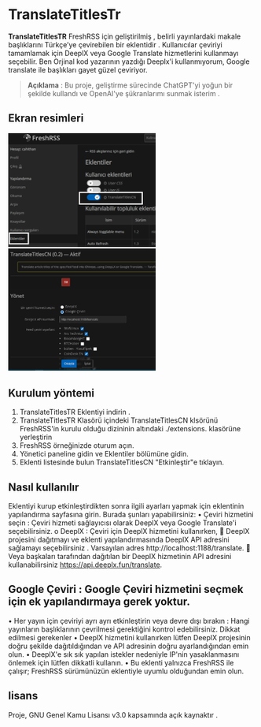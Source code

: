 # TranslateTitlesTr

**TranslateTitlesTR** FreshRSS için geliştirilmiş , belirli yayınlardaki makale başlıklarını Türkçe’ye çevirebilen bir eklentidir . Kullanıcılar çeviriyi tamamlamak için DeeplX veya Google Translate hizmetlerini kullanmayı seçebilir. Ben Orjinal kod yazarının yazdığı
Deeplx'i kullanmıyorum, Google translate ile başlıkları gayet güzel çeviriyor.

> **Açıklama** : Bu proje, geliştirme sürecinde ChatGPT'yi yoğun bir şekilde kullandı ve OpenAI'ye şükranlarımı sunmak isterim .

## Ekran resimleri



<img src="https://github.com/cahithan/FreshRSS-TranslateTitlesTR/blob/main/01.png" width="300px"/>

<img src="https://github.com/cahithan/FreshRSS-TranslateTitlesTR/blob/main/02.png" width="300px"/>

## Kurulum yöntemi

1.	TranslateTitlesTR Eklentiyi indirin .
2.	TranslateTitlesTR Klasörü içindeki TranslateTitlesCN klsörünü
    FreshRSS'in kurulu olduğu dizininin altındaki  ./extensions. klasörüne yerleştirin
4.	FreshRSS örneğinizde oturum açın.
5.	Yönetici paneline gidin ve Eklentiler bölümüne gidin.
6.	Eklenti listesinde bulun TranslateTitlesCN "Etkinleştir"e tıklayın.


## Nasıl kullanılır
  Eklentiyi kurup etkinleştirdikten sonra ilgili ayarları yapmak için eklentinin yapılandırma sayfasına girin. Burada şunları yapabilirsiniz:
•	Çeviri hizmetini seçin : Çeviri hizmeti sağlayıcısı olarak DeeplX veya Google Translate'i seçebilirsiniz.
o	DeeplX : Çeviri için DeeplX hizmetini kullanırken,
	DeeplX projesini dağıtmayı ve eklenti yapılandırmasında DeeplX API adresini sağlamayı seçebilirsiniz . Varsayılan adres http://localhost:1188/translate.
	Veya başkaları tarafından dağıtılan bir DeeplX hizmetinin API adresini kullanabilirsiniz https://api.deeplx.fun/translate.

## Google Çeviri : Google Çeviri hizmetini seçmek için ek yapılandırmaya gerek yoktur.

•	Her yayın için çeviriyi ayrı ayrı etkinleştirin veya devre dışı bırakın : Hangi yayınların başlıklarının çevrilmesi gerektiğini kontrol edebilirsiniz.
Dikkat edilmesi gerekenler
•	DeeplX hizmetini kullanırken lütfen DeeplX projesinin doğru şekilde dağıtıldığından ve API adresinin doğru ayarlandığından emin olun.
•	DeeplX'e sık sık yapılan istekler nedeniyle IP'nin yasaklanmasını önlemek için lütfen dikkatli kullanın.
•	Bu eklenti yalnızca FreshRSS ile çalışır; FreshRSS sürümünüzün eklentiyle uyumlu olduğundan emin olun.



## lisans
Proje, GNU Genel Kamu Lisansı v3.0 kapsamında açık kaynaktır .



